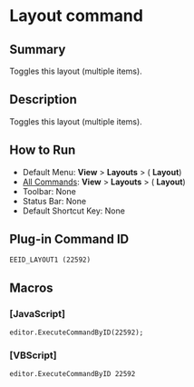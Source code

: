# Layout command

## Summary

Toggles this layout (multiple items).

## Description

Toggles this layout (multiple items).

## How to Run

- Default Menu: **View** \> **Layouts** \> ( **Layout**)
- [All Commands](../tools/all_commands): **View** \> **Layouts** \> ( **Layout**)
- Toolbar: None
- Status Bar: None
- Default Shortcut Key: None

## Plug-in Command ID

```
EEID_LAYOUT1 (22592)```

## Macros

### \[JavaScript\]

```
editor.ExecuteCommandByID(22592);
```

### \[VBScript\]

```
editor.ExecuteCommandByID 22592
```
